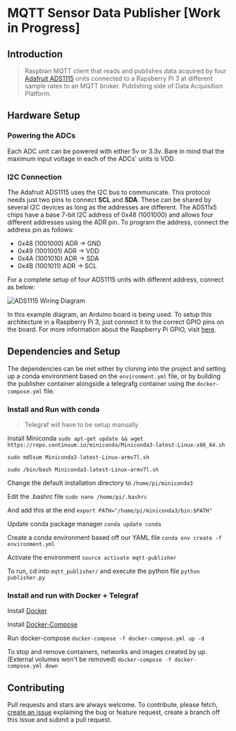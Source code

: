 # MQTT Sensor Data Publisher [Work in Progress]

## Introduction
> Raspbian MQTT client that reads and publishes data acquired by four [Adafruit ADS1115](https://learn.adafruit.com/adafruit-4-channel-adc-breakouts/overview) units connected to a Rapsberry Pi 3 at different sample rates to an MQTT broker. Publishing side of Data Acquisition Platform.

## Hardware Setup

### Powering the ADCs
Each ADC unit can be powered with either 5v or 3.3v. Bare in mind that the maximum input voltage in each of the ADCs' units is VDD.

### I2C Connection
The Adafruit ADS1115 uses the I2C bus to communicate. This protocol needs just two pins to connect **SCL** and **SDA**. These can be shared by several I2C devices as long as the addresses are different. The ADS11x5 chips have a base 7-bit I2C address of 0x48 (1001000) and allows four different addresses using the ADR pin. To program the address, connect the address pin as follows:
* 0x48 (1001000) ADR -> GND
* 0x49 (1001001) ADR -> VDD
* 0x4A (1001010) ADR -> SDA
* 0x4B (1001011) ADR -> SCL

For a complete setup of four ADS1115 units with different address, connect as below:

![ADS1115 Wiring Diagram](https://github.com/encresearch/mqtt-publisher/blob/master/docs/images/ads_raspi_wiring.jpg)

In this example diagram, an Arduino board is being used. To setup this architecture in a Raspberry Pi 3, just connect it to the correct GPIO pins on the board. For more information about the Raspberry Pi GPIO, visit [here](https://www.raspberrypi.org/documentation/usage/gpio/).

## Dependencies and Setup
The dependencies can be met either by cloning into the project and setting up a conda environment based on the ```environment.yml``` file, or by building the publisher container alongside a telegrafg container using the ```docker-compose.yml``` file.
### Install and Run with conda
> Telegraf will have to be setup manually

Install Miniconda
```sudo apt-get update && wget https://repo.continuum.io/miniconda/Miniconda3-latest-Linux-x86_64.sh```

```sudo md5sum Miniconda3-latest-Linux-armv7l.sh```

```sudo /bin/bash Miniconda3-latest-Linux-armv7l.sh```

Change the default installation directory to ```/home/pi/miniconda3```

Edit the .bashrc file
```sudo nano /home/pi/.bashrc```

And add this at the end
```export PATH="/home/pi/miniconda3/bin:$PATH"```

Update conda package manager
```conda update conda```

Create a conda environment based off our YAML file
```conda env create -f environment.yml```

Activate the environment
```source activate mqtt-publisher```

To run, cd into ```mqtt_publisher/``` and execute the python file
```python publisher.py```

### Install and run with Docker + Telegraf

Install [Docker](https://docs.docker.com/install/) 

Install [Docker-Compose](https://docs.docker.com/compose/install/)

Run docker-compose
```docker-compose -f docker-compose.yml up -d```

To stop and remove containers, networks and images created by up. (External volumes won't be removed)
```docker-compose -f docker-compose.yml down```

## Contributing
Pull requests and stars are always welcome. To contribute, please fetch, [create an issue](https://github.com/encresearch/data-assimilation/issues) explaining the bug or feature request, create a branch off this issue and submit a pull request.